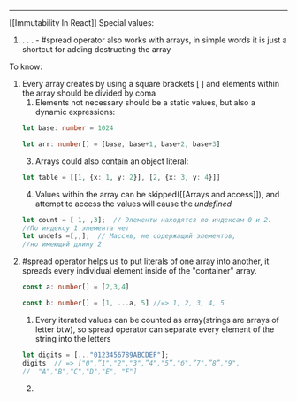 ***
[[Immutability In React]]
Special values:
1. . . . - #spread operator also works with arrays, in simple words it is just a shortcut for adding destructing the array 

To know: 
1. Every array creates by using a square brackets [ ] and elements within the array should be divided by coma
	1. Elements not necessary should be a static values, but also a dynamic expressions:
	```ts
	let base: number = 1024
	
	let arr: number[] = [base, base+1, base+2, base+3] 
	```
	3. Arrays could also contain an object literal: 
	```ts 
	let table = [[1, {x: 1, y: 2}], [2, {х: 3, у: 4}]]
	```
	4. Values within the array can be skipped([[Arrays and access]]), and attempt to access the values will cause the *undefined*
	```ts
	let count = [ 1, ,3];  // Элементы находятся по индексам 0 и 2.
	//По индексу 1 элемента нет
	let undefs =[,,];  // Массив, не содержащий элементов,
	//но имеющий длину 2
	```
2. #spread operator helps us to put literals of one array into another, it spreads every individual element inside of the "container" array.
	```ts 
	const a: number[] = [2,3,4]

	const b: number[] = [1, ...a, 5] //=> 1, 2, 3, 4, 5
	```
	1. Every iterated values can be counted as array(strings are arrays of letter btw), so spread operator can separate every element of the string into the letters
	```ts
	let digits = [..."0123456789ABCDEF"];
	digits  // => ["0",”1","2","3",”4","5”,"б",”7",”8”,"9",
	//  "А","В","С","D","Е", "F"]
	```
	2. 